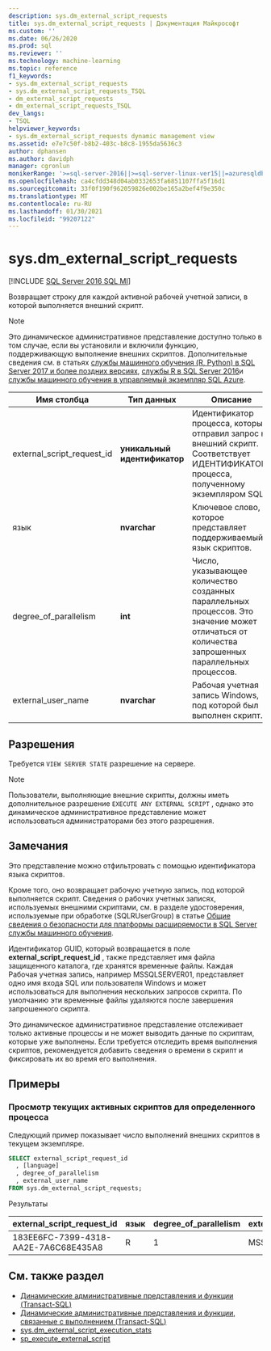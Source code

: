 ```yaml
---
description: sys.dm_external_script_requests
title: sys.dm_external_script_requests | Документация Майкрософт
ms.custom: ''
ms.date: 06/26/2020
ms.prod: sql
ms.reviewer: ''
ms.technology: machine-learning
ms.topic: reference
f1_keywords:
- sys.dm_external_script_requests
- sys.dm_external_script_requests_TSQL
- dm_external_script_requests
- dm_external_script_requests_TSQL
dev_langs:
- TSQL
helpviewer_keywords:
- sys.dm_external_script_requests dynamic management view
ms.assetid: e7e7c50f-b8b2-403c-b8c8-1955da5636c3
author: dphansen
ms.author: davidph
manager: cgronlun
monikerRange: '>=sql-server-2016||>=sql-server-linux-ver15||=azuresqldb-mi-current'
ms.openlocfilehash: ca4cfdd348d04ab0332653fa6851107ffa5f16d1
ms.sourcegitcommit: 33f0f190f962059826e002be165a2bef4f9e350c
ms.translationtype: MT
ms.contentlocale: ru-RU
ms.lasthandoff: 01/30/2021
ms.locfileid: "99207122"
---
```

# <a name="sysdm_external_script_requests"></a>sys.dm_external_script_requests
[!INCLUDE [SQL Server 2016 SQL MI](../../includes/applies-to-version/sqlserver2016-asdbmi.md)]

Возвращает строку для каждой активной рабочей учетной записи, в которой выполняется внешний скрипт.
  
> [!NOTE]
> Это динамическое административное представление доступно только в том случае, если вы установили и включили функцию, поддерживающую выполнение внешних скриптов. Дополнительные сведения см. в статьях [службы машинного обучения (R, Python) в SQL Server 2017 и более поздних версиях](../../machine-learning/sql-server-machine-learning-services.md), [службы R в SQL Server 2016](../../machine-learning/r/sql-server-r-services.md)и [службы машинного обучения в управляемый экземпляр SQL Azure](/azure/azure-sql/managed-instance/machine-learning-services-overview).  
  
|Имя столбца|Тип данных|Описание|  
|-----------------|---------------|-----------------|  
|external_script_request_id|**уникальный идентификатор**|Идентификатор процесса, который отправил запрос на внешний скрипт. Соответствует ИДЕНТИФИКАТОРу процесса, полученному экземпляром SQL.|  
|язык|**nvarchar**|Ключевое слово, которое представляет поддерживаемый язык скриптов. |  
|degree_of_parallelism|**int**|Число, указывающее количество созданных параллельных процессов. Это значение может отличаться от количества запрошенных параллельных процессов.|  
|external_user_name|**nvarchar**|Рабочая учетная запись Windows, под которой был выполнен скрипт.|  
  
## <a name="permissions"></a>Разрешения

 Требуется `VIEW SERVER STATE` разрешение на сервере.  
  
> [!NOTE]
> Пользователи, выполняющие внешние скрипты, должны иметь дополнительное разрешение `EXECUTE ANY EXTERNAL SCRIPT` , однако это динамическое административное представление может использоваться администраторами без этого разрешения. 
  
## <a name="remarks"></a>Замечания  

Это представление можно отфильтровать с помощью идентификатора языка скриптов.

Кроме того, оно возвращает рабочую учетную запись, под которой выполняется скрипт. Сведения о рабочих учетных записях, используемых внешними скриптами, см. в разделе удостоверения, используемые при обработке (SQLRUserGroup) в статье [Общие сведения о безопасности для платформы расширяемости в SQL Server службы машинного обучения](../../machine-learning/concepts/security.md#sqlrusergroup).

Идентификатор GUID, который возвращается в поле **external_script_request_id** , также представляет имя файла защищенного каталога, где хранятся временные файлы. Каждая Рабочая учетная запись, например MSSQLSERVER01, представляет одно имя входа SQL или пользователя Windows и может использоваться для выполнения нескольких запросов скрипта. По умолчанию эти временные файлы удаляются после завершения запрошенного скрипта.

Это динамическое административное представление отслеживает только активные процессы и не может выводить данные по скриптам, которые уже выполнены. Если требуется отследить время выполнения скриптов, рекомендуется добавить сведения о времени в скрипт и фиксировать их во время его выполнения.

## <a name="examples"></a>Примеры  
  
### <a name="viewing-the-currently-active-scripts-for-a-particular-process"></a>Просмотр текущих активных скриптов для определенного процесса

 Следующий пример показывает число выполнений внешних скриптов в текущем экземпляре.  
  
```sql
SELECT external_script_request_id
  , [language]
  , degree_of_parallelism
  , external_user_name
FROM sys.dm_external_script_requests;
```  

Результаты  

external_script_request_id  |язык  |degree_of_parallelism  |external_user_name  
---------|---------|---------|---------
183EE6FC-7399-4318-AA2E-7A6C68E435A8     |     R    |      1   |  MSSQLSERVER01

## <a name="see-also"></a>См. также раздел

+ [Динамические административные представления и функции (Transact-SQL)](~/relational-databases/system-dynamic-management-views/system-dynamic-management-views.md)
+ [Динамические административные представления и функции, связанные с выполнением (Transact-SQL)](../../relational-databases/system-dynamic-management-views/execution-related-dynamic-management-views-and-functions-transact-sql.md)  
+ [sys.dm_external_script_execution_stats](../../relational-databases/system-dynamic-management-views/sys-dm-external-script-execution-stats.md)
+ [sp_execute_external_script](../../relational-databases/system-stored-procedures/sp-execute-external-script-transact-sql.md)  

